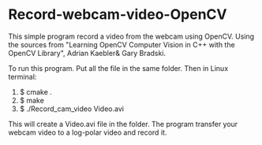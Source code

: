 # Record-webcam-video-OpenCV
This simple program record a video from the webcam using OpenCV.
Using the sources from "Learning OpenCV Computer Vision in C++ with the OpenCV Library", Adrian Kaebler& Gary Bradski.

To run this program. Put all the file in the same folder. Then in Linux terminal:
1. $ cmake .
2. $ make
3. $ ./Record_cam_video Video.avi

This will create a Video.avi file in the folder. The program transfer your webcam video to a log-polar video and record it.
